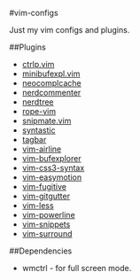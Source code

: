 #vim-configs

Just my vim configs and plugins.

##Plugins

 * [ctrlp.vim](http://github.com/kien/ctrlp.vim)
 * [minibufexpl.vim](http://github.com/fholgado/minibufexpl.vim.git)
 * [neocomplcache](http://github.com/Shougo/neocomplcache.git)
 * [nerdcommenter](http://github.com/scrooloose/nerdcommenter.git)
 * [nerdtree](http://github.com/scrooloose/nerdtree.git)
 * [rope-vim](http://github.com/klen/rope-vim.git)
 * [snipmate.vim](http://github.com/snipmate.vim.git)
 * [syntastic](http://github.com/scrooloose/syntastic.git)
 * [tagbar](http://github.com/majutsushi/tagbar)
 * [vim-airline](http://github.com/bling/vim-airline)
 * [vim-bufexplorer](http://github.com/thisivan/vim-bufexplorer.git)
 * [vim-css3-syntax](http://github.com/hail2u/vim-css3-syntax.git)
 * [vim-easymotion](http://github.com/Lokaltog/vim-easymotion.git)
 * [vim-fugitive](http://github.com/tpope/vim-fugitive.git)
 * [vim-gitgutter](http://github.com/airblade/vim-gitgutter.git)
 * [vim-less](http://github.com/groenewege/vim-less)
 * [vim-powerline](http://github.com/Lokaltog/vim-powerline.git)
 * [vim-snippets](http://github.com/honza/vim-snippets.git)
 * [vim-surround](http://github.com/tpope/vim-surround.git)

##Dependencies

 * wmctrl - for full screen mode.

